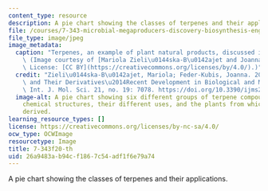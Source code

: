 ```yaml
---
content_type: resource
description: A pie chart showing the classes of terpenes and their applications.
file: /courses/7-343-microbial-megaproducers-discovery-biosynthesis-engineering-and-applications-of-natural-products-fall-2020/26a9483ab94cf1867c54adf1f6e79a74_7-343f20-th.jpg
file_type: image/jpeg
image_metadata:
  caption: "Terpenes, an example of plant natural products, discussed in [Week 10](/courses/7-343-microbial-megaproducers-discovery-biosynthesis-engineering-and-applications-of-natural-products-fall-2020/pages/lecture-summaries).\
    \ (Image courtesy of [Mariola Zieli\u0144ska-B\u0142ajet and Joanna Feder-Kubis](https://www.mdpi.com/1422-0067/21/19/7078).\
    \ License: [CC BY](https://creativecommons.org/licenses/by/4.0/).)"
  credit: "Zieli\u0144ska-B\u0142ajet, Mariola; Feder-Kubis, Joanna. 2020. \"Monoterpenes\
    \ and Their Derivatives\u2014Recent Development in Biological and Medical Applications\"\
    \ Int. J. Mol. Sci. 21, no. 19: 7078. https://doi.org/10.3390/ijms21197078"
  image-alt: A pie chart showing six different groups of terpene compounds, their
    chemical structures, their different uses, and the plants from which they are
    derived.
learning_resource_types: []
license: https://creativecommons.org/licenses/by-nc-sa/4.0/
ocw_type: OCWImage
resourcetype: Image
title: 7-343f20-th
uid: 26a9483a-b94c-f186-7c54-adf1f6e79a74
---
```

A pie chart showing the classes of terpenes and their applications.